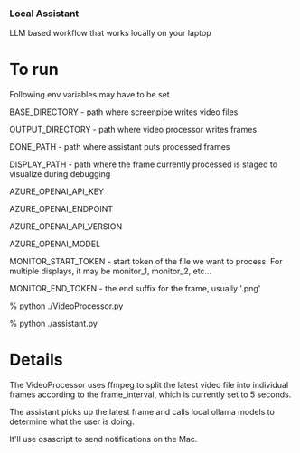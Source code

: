 ### Local Assistant

LLM based workflow that works locally on your laptop

# To run

Following env variables may have to be set

BASE_DIRECTORY - path where screenpipe writes video files

OUTPUT_DIRECTORY - path where video processor writes frames

DONE_PATH - path where assistant puts processed frames

DISPLAY_PATH - path where the frame currently processed is staged to visualize during debugging

AZURE_OPENAI_API_KEY

AZURE_OPENAI_ENDPOINT

AZURE_OPENAI_API_VERSION

AZURE_OPENAI_MODEL

MONITOR_START_TOKEN - start token of the file we want to process.  For multiple displays, it may be monitor_1, monitor_2, etc...

MONITOR_END_TOKEN - the end suffix for the frame, usually '.png'

% python ./VideoProcessor.py

% python ./assistant.py

# Details

The VideoProcessor uses ffmpeg to split the latest video file into individual frames according to the frame_interval, which is currently set to 5 seconds.

The assistant picks up the latest frame and calls local ollama models to determine what the user is doing.

It'll use osascript to send notifications on the Mac.

